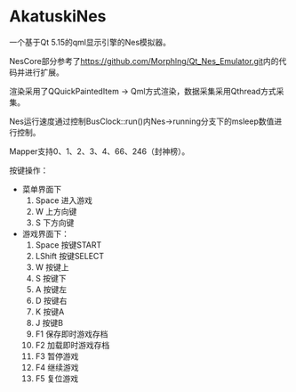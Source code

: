 # AkatuskiNes
一个基于Qt 5.15的qml显示引擎的Nes模拟器。

NesCore部分参考了<https://github.com/Morphlng/Qt_Nes_Emulator.git>内的代码并进行扩展。

渲染采用了QQuickPaintedItem -> Qml方式渲染，数据采集采用Qthread方式采集。

Nes运行速度通过控制BusClock::run()内Nes->running分支下的msleep数值进行控制。

Mapper支持0、1、2、3、4、66、246（封神榜）。

按键操作：
- 菜单界面下
  1. Space        进入游戏
  2. W            上方向键
  3. S            下方向键
- 游戏界面下：
  1. Space        按键START
  2. LShift       按键SELECT
  3. W            按键上
  4. S            按键下
  5. A            按键左
  6. D            按键右
  7. K            按键A
  8. J            按键B
  9. F1           保存即时游戏存档
  10. F2           加载即时游戏存档
  11. F3           暂停游戏
  12. F4           继续游戏
  13. F5           复位游戏
